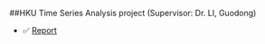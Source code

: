 ##HKU Time Series Analysis project (Supervisor: Dr. LI, Guodong)
- ✅ [Report](https://github.com/ZiyuWang1121/Forecasting-the-CNY-HKD-Exchange-Rate/blob/main/Report)
